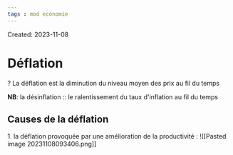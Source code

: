 ```yaml
---
tags : mod economie
---
```

Created: 2023-11-08

# Déflation
?
La déflation est la diminution du niveau moyen des prix au fil du temps

**NB**: la désinflation :: le ralentissement du taux d'inflation au fil du temps 

## Causes de la déflation

1. la déflation provoquée par une amélioration de la productivité :
![[Pasted image 20231108093406.png]]
